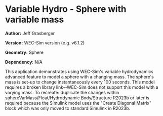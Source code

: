 # Variable Hydro - Sphere with variable mass

**Author:**	Jeff Grasberger

**Version:** 	WEC-Sim version (e.g. v6.1.2)

**Geometry:**	Sphere

**Dependency:**	N/A

This application demonstrates using WEC-Sim's variable hydrodynamics advanced feature to model a sphere with a changing mass.
The sphere's mass is set-up to change instantaneously every 100 seconds. 
This model requires a broken library link--WEC-Sim does not support this model with a varying mass.
To recreate: duplicate the changes within sphereVarMass/Float/Hydrodynamic Body/Structure
R2023b or later is required because the Simulink model uses the "Create Diagonal Matrix" block which was only moved to standard Simulink in R2023b.
